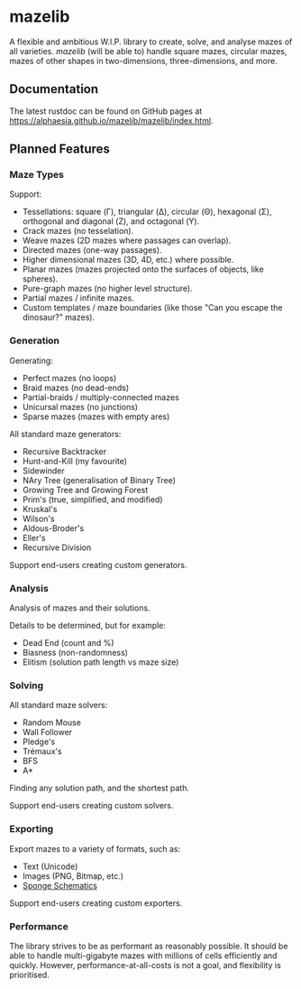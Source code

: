 # mazelib

A flexible and ambitious W.I.P. library to create, solve, and analyse mazes of all varieties. *mazelib* (will be able to) handle square mazes, circular mazes, mazes of other shapes in two-dimensions, three-dimensions, and more.

## Documentation

The latest rustdoc can be found on GitHub pages at <https://alphaesia.github.io/mazelib/mazelib/index.html>.

## Planned Features

### Maze Types

Support:

* Tessellations: square (Γ), triangular (Δ), circular (Θ), hexagonal (Σ), orthogonal and diagonal (Ζ), and octagonal (Υ).
* Crack mazes (no tesselation).
* Weave mazes (2D mazes where passages can overlap).
* Directed mazes (one-way passages).
* Higher dimensional mazes (3D, 4D, etc.) where possible.
* Planar mazes (mazes projected onto the surfaces of objects, like spheres).
* Pure-graph mazes (no higher level structure).
* Partial mazes / infinite mazes.
* Custom templates / maze boundaries (like those "Can you escape the dinosaur?" mazes).

### Generation

Generating:
* Perfect mazes (no loops)
* Braid mazes (no dead-ends)
* Partial-braids / multiply-connected mazes
* Unicursal mazes (no junctions)
* Sparse mazes (mazes with empty ares)

All standard maze generators:
* Recursive Backtracker
* Hunt-and-Kill (my favourite)
* Sidewinder
* NAry Tree (generalisation of Binary Tree)
* Growing Tree and Growing Forest
* Prim's (true, simplified, and modified)
* Kruskal's
* Wilson's
* Aldous-Broder's
* Eller's
* Recursive Division

Support end-users creating custom generators.

### Analysis

Analysis of mazes and their solutions.

Details to be determined, but for example:
* Dead End (count and %)
* Biasness (non-randomness)
* Elitism (solution path length vs maze size)

### Solving

All standard maze solvers:
* Random Mouse
* Wall Follower
* Pledge's
* Trémaux's
* BFS
* A*

Finding any solution path, and the shortest path.

Support end-users creating custom solvers.

### Exporting

Export mazes to a variety of formats, such as:
* Text (Unicode)
* Images (PNG, Bitmap, etc.)
* [Sponge Schematics](https://github.com/SpongePowered/Schematic-Specification/blob/master/versions/schematic-3.md)

Support end-users creating custom exporters.

### Performance

The library strives to be as performant as reasonably possible. It should be able to handle multi-gigabyte mazes with millions of cells efficiently and quickly. However, performance-at-all-costs is not a goal, and flexibility is prioritised.
